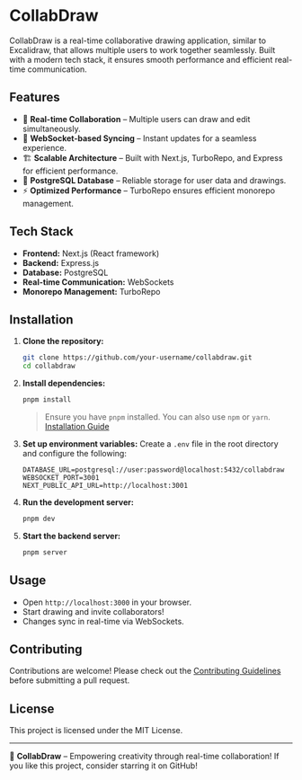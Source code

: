 # CollabDraw

CollabDraw is a real-time collaborative drawing application, similar to Excalidraw, that allows multiple users to work together seamlessly. Built with a modern tech stack, it ensures smooth performance and efficient real-time communication.

## Features

- 🎨 **Real-time Collaboration** – Multiple users can draw and edit simultaneously.
- 🔄 **WebSocket-based Syncing** – Instant updates for a seamless experience.
- 🏗 **Scalable Architecture** – Built with Next.js, TurboRepo, and Express for efficient performance.
- 💾 **PostgreSQL Database** – Reliable storage for user data and drawings.
- ⚡ **Optimized Performance** – TurboRepo ensures efficient monorepo management.

## Tech Stack

- **Frontend:** Next.js (React framework)
- **Backend:** Express.js
- **Database:** PostgreSQL
- **Real-time Communication:** WebSockets
- **Monorepo Management:** TurboRepo

## Installation

1. **Clone the repository:**
   ```sh
   git clone https://github.com/your-username/collabdraw.git
   cd collabdraw
   ```

2. **Install dependencies:**
   ```sh
   pnpm install
   ```
   > Ensure you have `pnpm` installed. You can also use `npm` or `yarn`. [Installation Guide](https://pnpm.io/installation)

3. **Set up environment variables:**
   Create a `.env` file in the root directory and configure the following:
   ```env
   DATABASE_URL=postgresql://user:password@localhost:5432/collabdraw
   WEBSOCKET_PORT=3001
   NEXT_PUBLIC_API_URL=http://localhost:3001
   ```

4. **Run the development server:**
   ```sh
   pnpm dev
   ```

5. **Start the backend server:**
   ```sh
   pnpm server
   ```

## Usage

- Open `http://localhost:3000` in your browser.
- Start drawing and invite collaborators!
- Changes sync in real-time via WebSockets.

## Contributing

Contributions are welcome! Please check out the [Contributing Guidelines](CONTRIBUTING.md) before submitting a pull request.

## License

This project is licensed under the MIT License.

---

🚀 **CollabDraw** – Empowering creativity through real-time collaboration! If you like this project, consider starring it on GitHub!
